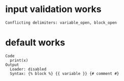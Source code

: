 # input validation works

    Conflicting delimiters: variable_open, block_open

# default works

    Code
      print(x)
    Output
      Loader: disabled
      Syntax: {% block %} {{ variable }} {# comment #}

